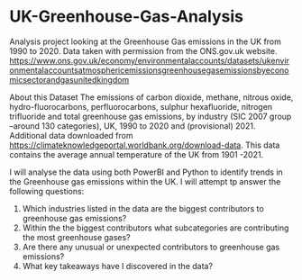 # UK-Greenhouse-Gas-Analysis
Analysis project looking at the Greenhouse Gas emissions in the UK from 1990 to 2020. Data taken with permission from the ONS.gov.uk website. https://www.ons.gov.uk/economy/environmentalaccounts/datasets/ukenvironmentalaccountsatmosphericemissionsgreenhousegasemissionsbyeconomicsectorandgasunitedkingdom

About this Dataset
The emissions of carbon dioxide, methane, nitrous oxide, hydro-fluorocarbons, perfluorocarbons, sulphur hexafluoride, nitrogen trifluoride and total greenhouse gas emissions, by industry (SIC 2007 group –around 130 categories), UK, 1990 to 2020 and (provisional) 2021. 
Additional data downloaded from https://climateknowledgeportal.worldbank.org/download-data. This data contains the average annual temperature of the UK from 1901 -2021.

I will analyse the data using both PowerBI and Python to identify trends in the Greenhouse gas emissions within the UK. I will attempt tp answer the following questions:
1. Which industries listed in the data are the biggest contributors to greenhouse gas emissions?
2. Within the the biggest contributors what subcategories are contributing the most greenhouse gases?
3. Are there any unusual or unexpected contributors to greenhouse gas emissions?
4. What key takeaways have I discovered in the data?
